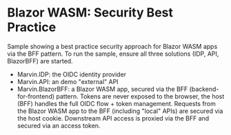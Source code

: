 # Blazor WASM: Security Best Practice
Sample showing a best practice security approach for Blazor WASM apps via the BFF pattern.  To run the sample, ensure all three solutions (IDP, API, BlazorBFF) are started.  

- Marvin.IDP: the OIDC identity provider
- Marvin.API: an demo "external" API
- Marvin.BlazorBFF: a Blazor WASM app, secured via the BFF (backend-for-frontend) pattern.  Tokens are never exposed to the browser, the host (BFF) handles the full OIDC flow + token management.  Requests from the Blazor WASM app to the BFF (including "local" APIs) are secured via the host cookie.  Downstream API access is proxied via the BFF and secured via an access token.
